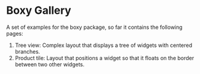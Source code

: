 # Boxy Gallery

A set of examples for the boxy package, so far it contains the following pages:
1. Tree view: Complex layout that displays a tree of widgets with centered branches.
2. Product tile: Layout that positions a widget so that it floats on the border between two other widgets.
